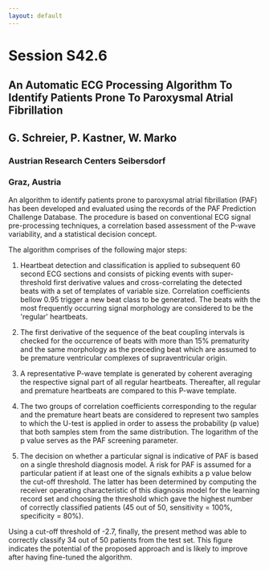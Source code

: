 ```yaml
---
layout: default
---
```


# Session S42.6

## An Automatic ECG Processing Algorithm To Identify Patients Prone To Paroxysmal Atrial Fibrillation

## G. Schreier, P. Kastner, W. Marko

### Austrian Research Centers Seibersdorf
### Graz, Austria

An algorithm to identify patients prone to paroxysmal atrial
fibrillation (PAF) has been developed and evaluated using the records
of the PAF Prediction Challenge Database. The procedure is based on
conventional ECG signal pre-processing techniques, a correlation based
assessment of the P-wave variability, and a statistical decision
concept.

The algorithm comprises of the following major steps:

1. Heartbeat detection and classification is applied to subsequent 60
second ECG sections and consists of picking events with
super-threshold first derivative values and cross-correlating the
detected beats with a set of templates of variable size. Correlation
coefficients bellow 0.95 trigger a new beat class to be generated. The
beats with the most frequently occurring signal morphology are
considered to be the \'regular\' heartbeats.

2. The first derivative of the sequence of the beat coupling intervals
is checked for the occurrence of beats with more than 15% prematurity
and the same morphology as the preceding beat which are assumed to be
premature ventricular complexes of supraventricular origin.

3. A representative P-wave template is generated by coherent averaging
the respective signal part of all regular heartbeats. Thereafter, all
regular and premature heartbeats are compared to this P-wave
template.

4. The two groups of correlation coefficients corresponding to the
regular and the premature heart beats are considered to represent two
samples to which the U-test is applied in order to assess the
probability (p value) that both samples stem from the same
distribution. The logarithm of the p value serves as the PAF screening
parameter.

5. The decision on whether a particular signal is indicative of PAF is
based on a single threshold diagnosis model. A risk for PAF is assumed
for a particular patient if at least one of the signals exhibits a p
value below the cut-off threshold. The latter has been determined by
computing the receiver operating characteristic of this diagnosis
model for the learning record set and choosing the threshold which
gave the highest number of correctly classified patients (45 out of
50, sensitivity = 100%, specificity = 80%).

Using a cut-off threshold of -2.7, finally, the present method was
able to correctly classify 34 out of 50 patients from the test set.
This figure indicates the potential of the proposed approach and is
likely to improve after having fine-tuned the algorithm.
